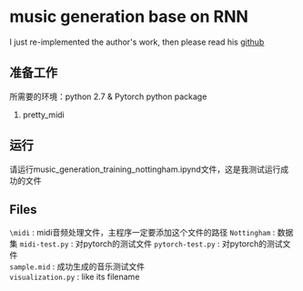 # music generation base on RNN


I just re-implemented the author's work, then please read his [github](https://github.com/warmspringwinds/pytorch-rnn-sequence-generation-classification)


## 准备工作

所需要的环境：python 2.7 & Pytorch
python package
1. pretty_midi


## 运行

请运行music_generation_training_nottingham.ipynd文件，这是我测试运行成功的文件

## Files
`\midi` : midi音频处理文件，主程序一定要添加这个文件的路径
`Nottingham` : 数据集
`midi-test.py` : 对pytorch的测试文件
`pytorch-test.py` : 对pytorch的测试文件  
`sample.mid` : 成功生成的音乐测试文件  
`visualization.py` : like its filename


